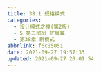 ```yaml
---
title: 38.1 规格模式
categories: 
  - 设计模式之禅(第2版)
  - 5 第五部分 扩展篇
  - 第38章 新模式
abbrlink: f6c05051
date: 2021-09-27 19:57:33
updated: 2021-09-27 20:01:54
---
```

